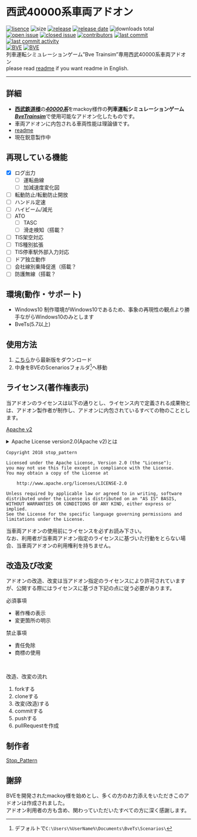 ﻿# 西武40000系車両アドオン
[![lisence](https://img.shields.io/github/license/stop-pattern/seb40000.svg)](https://www.apache.org/licenses/LICENSE-2.0) ![size](https://img.shields.io/github/repo-size/stop-pattern/seb40000.svg) [![release](https://img.shields.io/github/release-pre/stop-pattern/seb40000.svg)](/releases) [![release date](https://img.shields.io/github/release-date-pre/stop-pattern/seb40000.svg)](/releases) ![downloads total](https://img.shields.io/github/downloads/stop-pattern/seb40000/total.svg)  
[![open issue](https://img.shields.io/github/issues/stop-pattern/seb40000.svg)](/issues?q=is:open) [![closed issue](https://img.shields.io/github/issues-closed/stop-pattern/seb40000.svg)](/issues?q=is:closed) [![contributors](https://img.shields.io/github/contributors/stop-pattern/seb40000.svg)](/contributors) [![last commit](https://img.shields.io/github/last-commit/stop-pattern/seb40000.svg)](/commit)	 [![last commit activity](https://img.shields.io/github/commit-activity/y/stop-pattern/seb40000.svg)](/commit)  
[![BVE](https://img.shields.io/badge/supprt-BVE-red.svg)](http://bvets.net) [![BVE](https://img.shields.io/badge/BVE-5.7≦-red.svg)](http://bvets.net)  
列車運転シミュレーションゲーム”Bve Trainsim”専用西武40000系車両アドオン  
please read [readme](/readme_en.md) if you want readme in English.  

---

## 詳細
- [**西武鉄道様**](https://www.seiburailway.jp/)の[***40000系***](https://www.seiburailway.jp/fan/zukan/40000/index.html)をmackoy様作の**列車運転シミュレーションゲーム**[***BveTrainsim***](http://bvets.net/)で使用可能なアドオン化したものです。  
- 車両アドオンに内包される車両性能は理論値です。  
- [readme](/Scenarios/stop_pattern/readme/seb40000.txt)  
- 現在鋭意製作中  

## 再現している機能
- [x] ログ出力
	- [ ] 運転曲線
	- [ ] 加減速度変化図
- [ ] 転動防止/転動防止開放
- [ ] ハンドル定速
- [ ] ハイビーム/減光
- [ ] ATO
	- [ ] TASC
	- [ ] 滑走検知（搭載？<!--加速度絶対値の急動-->
- [ ] TIS架空対応
- [ ] TIS種別拡張
- [ ] TIS停車駅外部入力対応
- [ ] ドア独立動作
- [ ] 会社線別乗降促進（搭載？
- [ ] 防護無線（搭載？

## 環境(動作・サポート)

- Windows10
    制作環境がWindows10であるため、事象の再現性の観点より勝手ながらWindows10のみとします  
- BveTs(5.7以上)

## 使用方法

1. [こちら](/releases)から最新版をダウンロード
2. 中身をBVEのScenariosフォルダ[^default_folder]へ移動
 [^default_folder]:デフォルトで`C:\Users\%UserName%\Documents\BveTs\Scenarios\`

## ライセンス(著作権表示)

当アドオンのライセンスは以下の通りとし、ライセンス内で定義される成果物とは、アドオン製作者が制作し、アドオンに内包されているすべての物のこととします。  

[Apache v2](http://www.apache.org/licenses/LICENSE-2.0)
<details>
<summary>Apache License version2.0(Apache v2)とは</summary>  
フリーソフトウェアのライセンスの一形態であり、内容は下記の通り  

必須事項
- 著作権の表示
- 変更箇所の明示

許可事項
- 商用利用
- 修正
- 配布
- 特許許可
- サブライセンス

禁止事項
- 責任免除
- 商標の使用

</details>  

```
Copyright 2018 stop_pattern

Licensed under the Apache License, Version 2.0 (the "License");
you may not use this file except in compliance with the License.
You may obtain a copy of the License at

    http://www.apache.org/licenses/LICENSE-2.0

Unless required by applicable law or agreed to in writing, software
distributed under the License is distributed on an "AS IS" BASIS,
WITHOUT WARRANTIES OR CONDITIONS OF ANY KIND, either express or implied.
See the License for the specific language governing permissions and
limitations under the License.
```


当車両アドオンの使用前にライセンスを必ずお読み下さい。  
なお、利用者が当車両アドオン指定のライセンスに基づいた行動をとらない場合、当車両アドオンの利用権利を持ちません。  

## 改造及び改変

アドオンの改造、改変は当アドオン指定のライセンスにより許可されていますが、公開する際にはライセンスに基づき下記の点に従う必要があります。  

必須事項

 - 著作権の表示  
 - 変更箇所の明示  

禁止事項

 - 責任免除  
 - 商標の使用  

<br>

改造、改変の流れ  

1. forkする  
2. cloneする  
3. 改変(改造)する  
4. commitする  
5. pushする  
6. pullRequestを作成  

## 制作者
[Stop_Pattern](https://github.com/stoppattern)  

## 謝辞
BVEを開発されたmackoy様を始めとし、多くの方のお力添えをいただきこのアドオンは作成されました。  
アドオン利用者の方も含め、関わっていただいたすべての方に深く感謝します。  